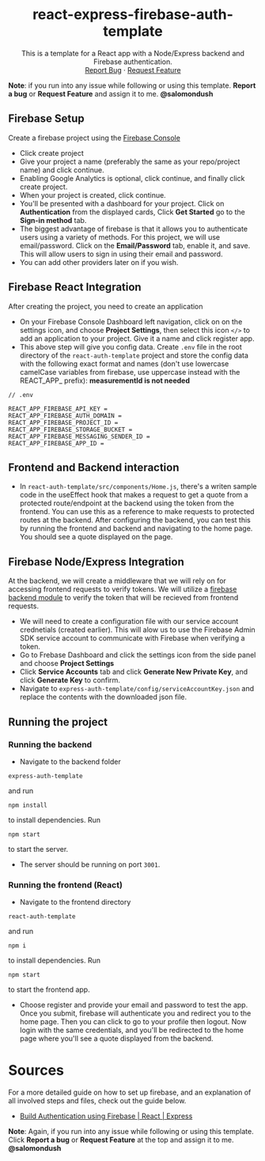 <h1 align="center">react-express-firebase-auth-template</h1>
<div>
  <p align="center">
    This is a template for a React app with a Node/Express backend and Firebase authentication.
    <br />
    <a href="https://github.com/ChangePlusPlusVandy/react-express-firebase-auth-template/issues">Report Bug</a>
    ·
    <a href="https://github.com/ChangePlusPlusVandy/react-express-firebase-auth-template/issues">Request Feature</a>
  </p>
</div>

**Note**: if you run into any issue while following or using this template. **Report a bug** or **Request Feature** and assign it to me. **@salomondush**
## Firebase Setup
Create a firebase project using the [Firebase Console](https://console.firebase.google.com/u/0/?pli=1) 
- Click create project
- Give your project a name (preferably the same as your repo/project name) and click continue.
- Enabling Google Analytics is optional, click continue, and finally click create project.
- When your project is created, click continue.
- You'll be presented with a dashboard for your project. Click on **Authentication** from the displayed cards, Click **Get Started** go to the **Sign-in method** tab. 
- The biggest advantage of firebase is that it allows you to authenticate users using a variety of methods. For this project, we will use email/password. Click on the **Email/Password** tab, enable it, and save. This will allow users to sign in using their email and password.
- You can add other providers later on if you wish.

## Firebase React Integration

After creating the project, you need to create an application
- On your Firebase Console Dashboard left navigation, click on on the settings icon, and choose **Project Settings**, then select this icon `</>` to add an application to your project. Give it a name and click register app.
- This above step will give you config data. Create `.env` file in the root directory of the `react-auth-template` project and store the config data with the following exact format and names (don't use lowercase camelCase variables from firebase, use uppercase instead with the REACT_APP_ prefix):
**measurementId is not needed**
```
// .env

REACT_APP_FIREBASE_API_KEY = 
REACT_APP_FIREBASE_AUTH_DOMAIN = 
REACT_APP_FIREBASE_PROJECT_ID = 
REACT_APP_FIREBASE_STORAGE_BUCKET = 
REACT_APP_FIREBASE_MESSAGING_SENDER_ID = 
REACT_APP_FIREBASE_APP_ID = 
```

## Frontend and Backend interaction

- In `react-auth-template/src/components/Home.js`, there's a writen sample code in the useEffect hook
that makes a request to get a quote from a protected route/endpoint at the backend using the token from the frontend. You can use this as a reference to make requests to protected routes at the backend. After configuring the backend, you can test this by running the frontend and backend and navigating to the home page. You should see a quote displayed on the page.
## Firebase Node/Express Integration

At the backend, we will create a middleware that we will rely on for accessing frontend requests to verify tokens. We will utilize a [firebase backend module](https://github.com/ChangePlusPlusVandy/react-express-firebase-auth-template/issues) to verify the token that will be recieved from frontend requests.

- We will need to create a configuration file with our service account crednetials (created earlier). This will alow us to use the Firebase Admin SDK service account to communicate with Firebase when verifying a token.
- Go to Frebase Dashboard and click the settings icon from the side panel and choose **Project Settings**
- Click **Service Accounts** tab and click **Generate New Private Key**, and click **Generate Key** to confirm.
- Navigate to `express-auth-template/config/serviceAccountKey.json` and replace the contents with the downloaded json file.

## Running the project

### Running the backend
- Navigate to the backend folder 
```
express-auth-template
``` 
and run 
```
npm install
``` 
to install dependencies. Run 
```
npm start
``` 
to start the server.

- The server should be running on port `3001`.

### Running the frontend (React)

- Navigate to the frontend directory
```
react-auth-template
```
and run
```
npm i
```
to install dependencies. Run
```
npm start
```
to start the frontend app.
- Choose register and provide your email and password to test the app. Once you submit, firebase will authenticate you and redirect you to the home page. Then you can click to go to your profile then logout. Now login with the same credentials, and you'll be redirected to the home page where you'll see a quote displayed from the backend.

# Sources
For a more detailed guide on how to set up firebase, and an explanation of all involved steps and files, check out the guide below. 

- [Build Authentication using Firebase | React | Express](https://dev.to/earthcomfy/build-authentication-using-firebase-react-express-28ig#firebase-react) 

**Note**: Again, if you run into any issue while following or using this template. Click **Report a bug** or **Request Feature** at the top and assign it to me. **@salomondush**
